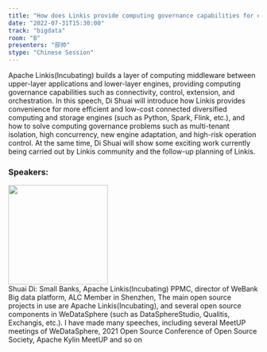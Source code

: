 ```yaml
---
title: "How does Linkis provide computing governance capabilities for diversified big data computing and storage engines"
date: "2022-07-31T15:30:00"
track: "bigdata"
room: "B"
presenters: "邸帅"
stype: "Chinese Session"
---
```

Apache Linkis(Incubating) builds a layer of computing middleware between upper-layer applications and lower-layer engines, providing computing governance capabilities such as connectivity, control, extension, and orchestration. In this speech, Di Shuai will introduce how Linkis provides convenience for more efficient and low-cost connected diversified computing and storage engines (such as Python, Spark, Flink, etc.), and how to solve computing governance problems such as multi-tenant isolation, high concurrency, new engine adaptation, and high-risk operation control. At the same time, Di Shuai will show some exciting work currently being carried out by Linkis community and the follow-up planning of Linkis.
 ### Speakers: 
 <img src="images/speaker/1023.png" width="200" /><br>Shuai Di: Small Banks, Apache Linkis(Incubating) PPMC, director of WeBank Big data platform, ALC Member in Shenzhen, The main open source projects in use are Apache Linkis(Incubating), and several open source components in WeDataSphere (such as DataSphereStudio, Qualitis, Exchangis, etc.).
I have made many speeches, including several MeetUP meetings of WeDataSphere, 2021 Open Source Conference of Open Source Society, Apache Kylin MeetUP and so on

 
